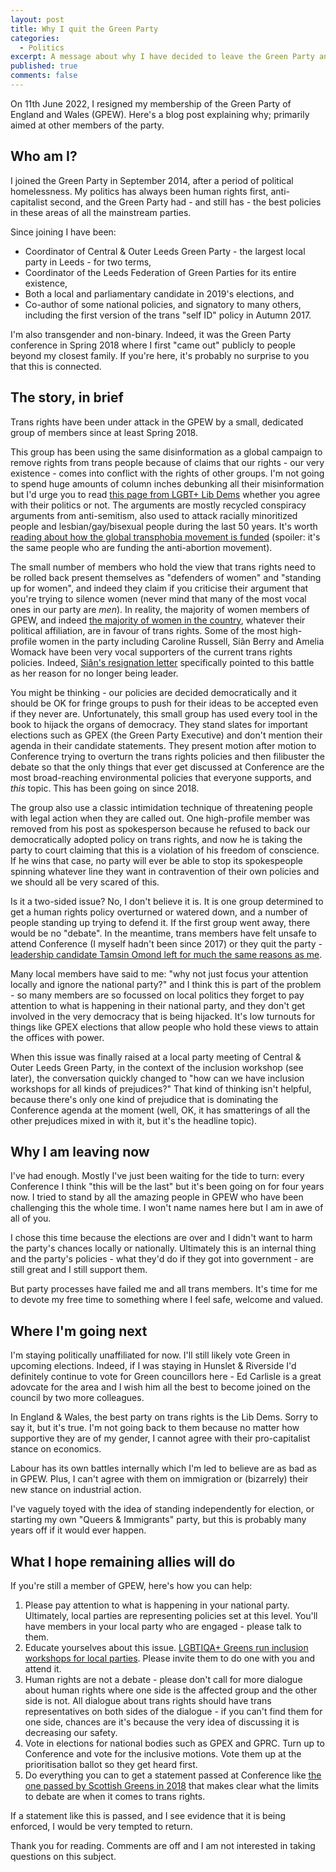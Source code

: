 ```yaml
---
layout: post
title: Why I quit the Green Party
categories:
  - Politics
excerpt: A message about why I have decided to leave the Green Party and what existing members should know
published: true
comments: false
---
```


On 11th June 2022, I resigned my membership of the Green Party of England and Wales (GPEW). Here's a blog post explaining why; primarily aimed at other members of the party.

## Who am I?

I joined the Green Party in September 2014, after a period of political homelessness. My politics has always been human rights first, anti-capitalist second, and the Green Party had - and still has - the best policies in these areas of all the mainstream parties.

Since joining I have been:

* Coordinator of Central &amp; Outer Leeds Green Party - the largest local party in Leeds - for two terms,
* Coordinator of the Leeds Federation of Green Parties for its entire existence,
* Both a local and parliamentary candidate in 2019's elections, and
* Co-author of some national policies, and signatory to many others, including the first version of the trans "self ID" policy in Autumn 2017.

I'm also transgender and non-binary. Indeed, it was the Green Party conference in Spring 2018 where I first "came out" publicly to people beyond my closest family. If you're here, it's probably no surprise to you that this is connected.

## The story, in brief

Trans rights have been under attack in the GPEW by a small, dedicated group of members since at least Spring 2018.

This group has been using the same disinformation as a global campaign to remove rights from trans people because of claims that our rights - our very existence - comes into conflict with the rights of other groups. I'm not going to spend huge amounts of column inches debunking all their misinformation but I'd urge you to read [this page from LGBT+ Lib Dems](https://lgbt.libdems.org.uk/en/page/debunking-transphobic-talking-points-longer-version) whether you agree with their politics or not. The arguments are mostly recycled conspiracy arguments from anti-semitism, also used to attack racially minoritized people and lesbian/gay/bisexual people during the last 50 years. It's worth [reading about how the global transphobia movement is funded](https://www.aidsmap.com/news/may-2021/whos-financing-anti-gender-movement-europe) (spoiler: it's the same people who are funding the anti-abortion movement).

The small number of members who hold the view that trans rights need to be rolled back present themselves as "defenders of women" and "standing up for women", and indeed they claim if you criticise their argument that you're trying to silence women (never mind that many of the most vocal ones in our party are *men*). In reality, the majority of women members of GPEW, and indeed [the majority of women in the country](https://www.stonewall.org.uk/about-us/news/data-clear-most-people-are-supportive-trans-rights), whatever their political affiliation, are in favour of trans rights. Some of the most high-profile women in the party including Caroline Russell, Siân Berry and Amelia Womack have been very vocal supporters of the current trans rights policies. Indeed, [Siân's resignation letter](https://www.theguardian.com/politics/2021/jul/14/sian-berry-quits-as-green-party-leader-in-dispute-over-trans-rights) specifically pointed to this battle as her reason for no longer being leader.

You might be thinking - our policies are decided democratically and it should be OK for fringe groups to push for their ideas to be accepted even if they never are. Unfortunately, this small group has used every tool in the book to hijack the organs of democracy. They stand slates for important elections such as GPEX (the Green Party Executive) and don't mention their agenda in their candidate statements. They present motion after motion to Conference trying to overturn the trans rights policies and then filibuster the debate so that the only things that ever get discussed at Conference are the most broad-reaching environmental policies that everyone supports, and *this* topic. This has been going on since 2018.

The group also use a classic intimidation technique of threatening people with legal action when they are called out. One high-profile member was removed from his post as spokesperson because he refused to back our democratically adopted policy on trans rights, and now he is taking the party to court claiming that this is a violation of his freedom of conscience. If he wins that case, no party will ever be able to stop its spokespeople spinning whatever line they want in contravention of their own policies and we should all be very scared of this.

Is it a two-sided issue? No, I don't believe it is. It is one group determined to get a human rights policy overturned or watered down, and a number of people standing up trying to defend it. If the first group went away, there would be no "debate". In the meantime, trans members have felt unsafe to attend Conference (I myself hadn't been since 2017) or they quit the party - [leadership candidate Tamsin Omond left for much the same reasons as me](https://twitter.com/tamsinomond/status/1498788231927767046).

Many local members have said to me: "why not just focus your attention locally and ignore the national party?" and I think this is part of the problem - so many members are so focussed on local politics they forget to pay attention to what is happening in their national party, and they don't get involved in the very democracy that is being hijacked. It's low turnouts for things like GPEX elections that allow people who hold these views to attain the offices with power.

When this issue was finally raised at a local party meeting of Central &amp; Outer Leeds Green Party, in the context of the inclusion workshop (see later), the conversation quickly changed to "how can we have inclusion workshops for all kinds of prejudices?" That kind of thinking isn't helpful, because there's only one kind of prejudice that is dominating the Conference agenda at the moment (well, OK, it has smatterings of all the other prejudices mixed in with it, but it's the headline topic).

## Why I am leaving now

I've had enough. Mostly I've just been waiting for the tide to turn: every Conference I think "this will be the last" but it's been going on for four years now. I tried to stand by all the amazing people in GPEW who have been challenging this the whole time. I won't name names here but I am in awe of all of you.

I chose this time because the elections are over and I didn't want to harm the party's chances locally or nationally. Ultimately this is an internal thing and the party's policies - what they'd do if they got into government - are still great and I still support them.

But party processes have failed me and all trans members. It's time for me to devote my free time to something where I feel safe, welcome and valued.

## Where I'm going next

I'm staying politically unaffiliated for now. I'll still likely vote Green in upcoming elections. Indeed, if I was staying in Hunslet & Riverside I'd definitely continue to vote for Green councillors here - Ed Carlisle is a great adovcate for the area and I wish him all the best to become joined on the council by two more colleagues.

In England &amp; Wales, the best party on trans rights is the Lib Dems. Sorry to say it, but it's true. I'm not going back to them because no matter how supportive they are of my gender, I cannot agree with their pro-capitalist stance on economics.

Labour has its own battles internally which I'm led to believe are as bad as in GPEW. Plus, I can't agree with them on immigration or (bizarrely) their new stance on industrial action.

I've vaguely toyed with the idea of standing independently for election, or starting my own "Queers &amp; Immigrants" party, but this is probably many years off if it would ever happen.

## What I hope remaining allies will do

If you're still a member of GPEW, here's how you can help:

1. Please pay attention to what is happening in your national party. Ultimately, local parties are representing policies set at this level. You'll have members in your local party who are engaged - please talk to them.
2. Educate yourselves about this issue. [LGBTIQA+ Greens run inclusion workshops for local parties](https://lgbtiqa.greenparty.org.uk/lgbtiqa-inclusion-workshop/). Please invite them to do one with you and attend it.
3. Human rights are not a debate - please don't call for more dialogue about human rights where one side is the affected group and the other side is not. All dialogue about trans rights should have trans representatives on both sides of the dialogue - if you can't find them for one side, chances are it's because the very idea of discussing it is decreasing our safety.
4. Vote in elections for national bodies such as GPEX and GPRC. Turn up to Conference and vote for the inclusive motions. Vote them up at the prioritisation ballot so they get heard first.
5. Do everything you can to get a statement passed at Conference like [the one passed by Scottish Greens in 2018](https://greens.scot/blog/why-we-must-support-trans-and-non-binary-people-s-rights) that makes clear what the limits to debate are when it comes to trans rights.

If a statement like this is passed, and I see evidence that it is being enforced, I would be very tempted to return.

Thank you for reading. Comments are off and I am not interested in taking questions on this subject.